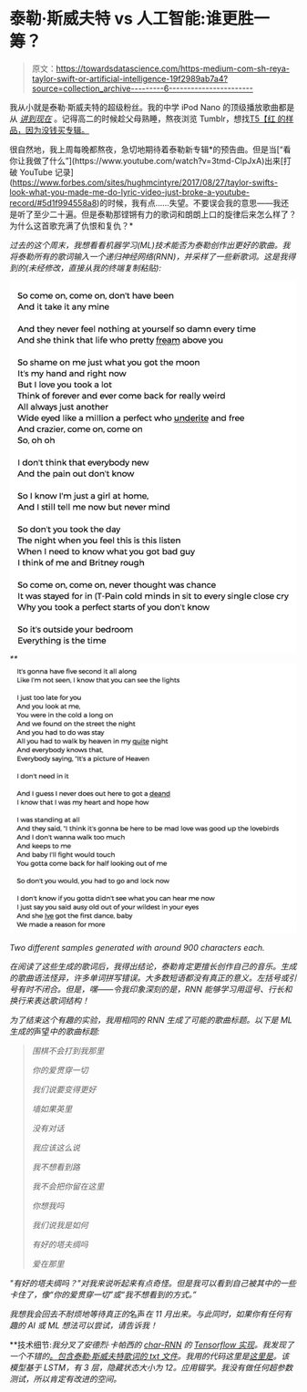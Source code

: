 # 泰勒·斯威夫特 vs 人工智能:谁更胜一筹？

> 原文：<https://towardsdatascience.com/https-medium-com-sh-reya-taylor-swift-or-artificial-intelligence-19f2989ab7a4?source=collection_archive---------6----------------------->

我从小就是泰勒·斯威夫特的超级粉丝。我的中学 iPod Nano 的顶级播放歌曲都是从 [*讲到现在*](https://en.wikipedia.org/wiki/Speak_Now) 。记得高二的时候趁父母熟睡，熬夜浏览 Tumblr，想找[T5【红 的样品，因为没钱买专辑。](https://en.wikipedia.org/wiki/Red_(Taylor_Swift_album))

很自然地，我上周每晚都熬夜，急切地期待着泰勒新专辑[](https://en.wikipedia.org/wiki/Reputation_(Taylor_Swift_album))*的预告曲。但是当[“看你让我做了什么”](https://www.youtube.com/watch?v=3tmd-ClpJxA)出来[打破 YouTube 记录](https://www.forbes.com/sites/hughmcintyre/2017/08/27/taylor-swifts-look-what-you-made-me-do-lyric-video-just-broke-a-youtube-record/#5d1f994558a8)的时候，我有点……失望。不要误会我的意思——我还是听了至少二十遍。但是泰勒那铿锵有力的歌词和朗朗上口的旋律后来怎么样了？为什么这首歌充满了仇恨和复仇？*

*过去的这个周末，我想看看机器学习(ML)技术能否为泰勒创作出更好的歌曲。我将泰勒所有的歌词输入一个递归神经网络(RNN)，并采样了一些新歌词。这是我得到的(未经修改，直接从我的终端复制粘贴):*

*![](img/ea0dbce377f28e5e6aefb7f3cd848adb.png)**![](img/12772a4f53442f715709749301ecf4f6.png)*

*Two different samples generated with around 900 characters each.*

*在阅读了这些生成的歌词后，我得出结论，泰勒肯定更擅长创作自己的音乐。生成的歌曲语法怪异，许多单词拼写错误。大多数短语都没有真正的意义。左括号或引号有时不闭合。但是，嘿——令我印象深刻的是，RNN 能够学习用逗号、行长和换行来表达歌词结构！*

*为了结束这个有趣的实验，我用相同的 RNN 生成了可能的歌曲标题。以下是 ML 生成的*声望*中的歌曲标题:*

> *围棋不会打到我那里*
> 
> *你的爱贯穿一切*
> 
> *我们说要变得更好*
> 
> *墙如果英里*
> 
> *没有对话*
> 
> *我应该这么说*
> 
> *我不想看到路*
> 
> *我不会把你留在这里*
> 
> *你想我吗*
> 
> *我们说我是如何*
> 
> *有好的塔夫绸吗*
> 
> *爱在那里*

*"有好的塔夫绸吗？"对我来说听起来有点奇怪。但是我可以看到自己被其中的一些卡住了，像“你的爱贯穿一切”或“我不想看到的方式。”*

*我想我会回去不耐烦地等待真正的*名声*在 11 月出来。与此同时，如果你有任何有趣的 AI 或 ML 想法可以尝试，请告诉我！*

**技术细节:*我分叉了安德烈·卡帕西的 [char-RNN](https://github.com/karpathy/char-rnn) 的 [Tensorflow 实现](https://github.com/sherjilozair/char-rnn-tensorflow)。我发现了一个不错的[。包含泰勒·斯威夫特歌词的 txt 文件](https://github.com/irenetrampoline/taylor-swift-lyrics/blob/master/all_tswift_lyrics.txt)。我用的代码这里是[这里是](https://github.com/shreyashankar/char-rnn-tensorflow)。该模型基于 LSTM，有 3 层，隐藏状态大小为 12。应用辍学。我没有做任何超参数测试，所以肯定有改进的空间。*